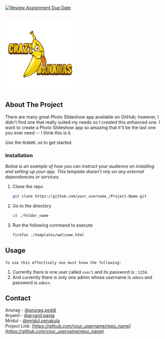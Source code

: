 [![Review Assignment Due Date](https://classroom.github.com/assets/deadline-readme-button-24ddc0f5d75046c5622901739e7c5dd533143b0c8e959d652212380cedb1ea36.svg)](https://classroom.github.com/a/M9yOg1uw)


<!-- Improved compatibility of back to top link: See: https://github.com/othneildrew/Best-README-Template/pull/73 -->

<!--
*** Thanks for checking out the Best-README-Template. If you have a suggestion
*** that would make this better, please fork the repo and create a pull request
*** or simply open an issue with the tag "enhancement".
*** Don't forget to give the project a star!
*** Thanks again! Now go create something AMAZING! :D
-->



<!-- PROJECT SHIELDS -->
<!--
*** I'm using markdown "reference style" links for readability.
*** Reference links are enclosed in brackets [ ] instead of parentheses ( ).
*** See the bottom of this document for the declaration of the reference variables
*** for contributors-url, forks-url, etc. This is an optional, concise syntax you may use.
*** https://www.markdownguide.org/basic-syntax/#reference-style-links
-->

<!-- PROJECT LOGO -->
<br />
<img src="./pics/logo.png">

<!-- ABOUT THE PROJECT -->
## About The Project



There are many great Photo Slideshow app available on GitHub; however, I didn't find one that really suited my needs so I created this enhanced one. I want to create a Photo Slideshow app so amazing that it'll be the last one you ever need -- I think this is it.

Use the `README.md` to get started.








<!-- GETTING STARTED -->
### Installation

_Below is an example of how you can instruct your audience on installing and setting up your app. This template doesn't rely on any external dependencies or services._

1. Clone the repo
   ```sh
   git clone https://github.com/your_username_/Project-Name.git
   ```
3. Go to the directory
   ```sh
   cd ./folder_name
   ```
4. Run the following command to execute
   ```sh
   firefox ./templates/welcome.html
   ```


<!-- USAGE EXAMPLES -->
## Usage

    To use this effectively one must know the following:

1.  Currently there is one user called `user1` and its password is : `1234`.
2.  And currently there is only one admin whose username is `admin` and password is `admin`.





<!-- CONTACT -->
## Contact

Anurag - [@anurag.peddi](anurag.peddi@students.iiit.ac.in) \
Aryanil - [@aryanil.panja](aryanil.panja@research.iiit.ac.in)\
Mridul - [@mridul.penakula](mridul.penakula@students.iiit.ac.in)\
Project Link: [https://github.com/your_username/repo_name](https://github.com/your_username/repo_name)


